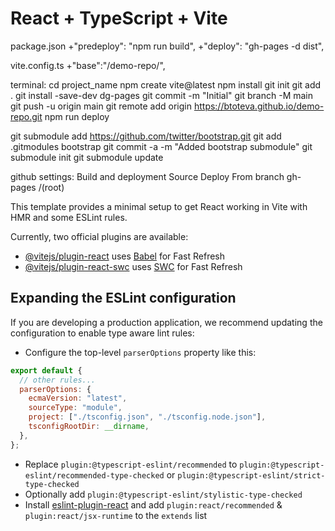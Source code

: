 # React + TypeScript + Vite

package.json
+"predeploy": "npm run build",
+"deploy": "gh-pages -d dist",

vite.config.ts
+"base":"/demo-repo/",

terminal:
cd project_name
npm create vite@latest
npm install
git init
git add .
git install -save-dev dg-pages
git commit -m "Initial"
git branch -M main
git push -u origin main
git remote add origin https://btoteva.github.io/demo-repo.git
npm run deploy

git submodule add https://github.com/twitter/bootstrap.git
git add .gitmodules bootstrap
git commit -a -m "Added bootstrap submodule"
git submodule init
git submodule update

github settings:
Build and deployment
Source
Deploy From branch
gh-pages /(root)

This template provides a minimal setup to get React working in Vite with HMR and some ESLint rules.

Currently, two official plugins are available:

- [@vitejs/plugin-react](https://github.com/vitejs/vite-plugin-react/blob/main/packages/plugin-react/README.md) uses [Babel](https://babeljs.io/) for Fast Refresh
- [@vitejs/plugin-react-swc](https://github.com/vitejs/vite-plugin-react-swc) uses [SWC](https://swc.rs/) for Fast Refresh

## Expanding the ESLint configuration

If you are developing a production application, we recommend updating the configuration to enable type aware lint rules:

- Configure the top-level `parserOptions` property like this:

```js
export default {
  // other rules...
  parserOptions: {
    ecmaVersion: "latest",
    sourceType: "module",
    project: ["./tsconfig.json", "./tsconfig.node.json"],
    tsconfigRootDir: __dirname,
  },
};
```

- Replace `plugin:@typescript-eslint/recommended` to `plugin:@typescript-eslint/recommended-type-checked` or `plugin:@typescript-eslint/strict-type-checked`
- Optionally add `plugin:@typescript-eslint/stylistic-type-checked`
- Install [eslint-plugin-react](https://github.com/jsx-eslint/eslint-plugin-react) and add `plugin:react/recommended` & `plugin:react/jsx-runtime` to the `extends` list
